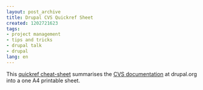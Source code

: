 ```yaml
---
layout: post_archive
title: Drupal CVS Quickref Sheet
created: 1202721623
tags:
- project management
- tips and tricks
- drupal talk
- drupal
lang: en
---
```

This [quickref cheat-sheet](http://webschuur.com/files/CVS_quickref.pdf) summarises the [CVS documentation](http://drupal.org/repos) at drupal.org into a one A4 printable sheet. 
